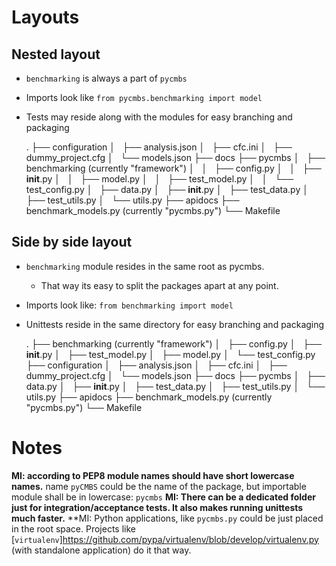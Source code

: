# Layouts
## Nested layout
 * `benchmarking` is always a part of `pycmbs`
 * Imports look like `from pycmbs.benchmarking import model`
 * Tests may reside along with the modules for easy branching and packaging

    .
    ├── configuration
    │   ├── analysis.json
    │   ├── cfc.ini
    │   ├── dummy_project.cfg
    │   └── models.json
    ├── docs
    ├── pycmbs
    │   ├── benchmarking (currently "framework")
    │   │   ├── config.py
    │   │   ├── __init__.py
    │   │   ├── model.py
    │   │   ├── test_model.py
    │   │   └── test_config.py
    │   ├── data.py
    │   ├── __init__.py
    │   ├── test_data.py
    │   ├── test_utils.py
    │   └── utils.py
    ├── apidocs
    ├── benchmark_models.py (currently "pycmbs.py")
    └── Makefile


## Side by side layout
 * `benchmarking` module resides in the same root as pycmbs.
    * That way its easy to split the packages apart at any point.
 * Imports look like: `from benchmarking import model`
 * Unittests reside in the same directory for easy branching and packaging

    .
    ├── benchmarking (currently "framework")
    │   ├── config.py
    │   ├── __init__.py
    │   ├── test_model.py
    │   ├── model.py
    │   └── test_config.py
    ├── configuration
    │   ├── analysis.json
    │   ├── cfc.ini
    │   ├── dummy_project.cfg
    │   └── models.json
    ├── docs
    ├── pycmbs
    │   ├── data.py
    │   ├── __init__.py
    │   ├── test_data.py
    │   ├── test_utils.py
    │   └── utils.py
    ├── apidocs
    ├── benchmark_models.py (currently "pycmbs.py")
    └── Makefile

# Notes
 **MI: according to PEP8 module names should have short lowercase names.**
       name `pyCMBS` could be the name of the package, but importable module shall be in lowercase: `pycmbs`
 **MI: There can be a dedicated folder just for integration/acceptance tests. It also makes running unittests much faster.**
 **MI: Python applications, like `pycmbs.py` could be just placed in the root space. 
       Projects like [`virtualenv`]<https://github.com/pypa/virtualenv/blob/develop/virtualenv.py> (with standalone application) do it that way.
